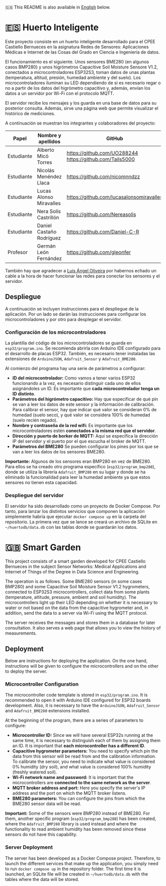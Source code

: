 🇬🇧 This README is also available in [English](#english_readme) below.

# 🇪🇸 Huerto Inteligente

Este proyecto consiste en un huerto inteligente desarrollado para el CPEE Castiello Bernueces en la asignatura Redes de Sensores: Aplicaciones Médicas e Internet de las Cosas del Grado en Ciencia e Ingeniería de datos.

El funcionamiento es el siguiente. Unos sensores BME280 (en algunos casos BMP280) y unos higrómetros Capacitive Soil Moisture Sensore V1.2, conectados a microcontroladores ESP32S3, toman datos de unas plantas (temperatura, altitud, presión, humedad ambiente y del suelo). Los microcontroladores iluminan su LED dependiendo de si es necesario regar o no a partir de los datos del higrómetro capacitivo y, además, envían los datos a un servidor por Wi-Fi con el protocolo MQTT.

El servidor recibe los mensajes y los guarda en una base de datos para su posterior consulta. Además, sirve una página web que permite visualizar el histórico de mediciones.

A continuación se muestran los integrantes y colaboradores del proyecto:

|Papel|Nombre y apellidos|GitHub|LinkedIn| 
|-----|------------------|------|--------|
Estudiante|Alberto Micó Torres|https://github.com/UO288244 https://github.com/Tails5000|https://www.linkedin.com/in/alberto-mic%C3%B3-torres-a67312240/|
Estudiante|Nicolás Menéndez Llaca|https://github.com/nicomnndzz|https://www.linkedin.com/in/nicol%C3%A1s-men%C3%A9ndez-llaca-376909349/|
Estudiante|Lucas Alonso Miravalles|https://github.com/lucasalonsomiravalles|https://www.linkedin.com/in/lucas-alonso-miravalles-590492251/|
Estudiante|Nera Solís Castrillón|https://github.com/Nereasolis|https://www.linkedin.com/in/nereasoliscastrillon/|
Estudiante|Daniel Castaño Rodríguez|https://github.com/Daniel-C-R|https://www.linkedin.com/in/danielcr1/|
Profesor|Germán León Fernández|https://github.com/gleonfer|https://www.linkedin.com/in/german-leon-fernandez-595a5b156/|

También hay que agradecer a [Luis Ángel Oliveira](https://www.linkedin.com/in/laoliveirar/?lipi=urn%3Ali%3Apage%3Ad_flagship3_people_connections%3BYm0JTO9BTm26bpNd13vG6w%3D%3D) por habernos echado un cable a la hora de hacer funcionar las redes para conectar los sensores y el servidor.

## Despliegue

A continuación se incluyen instrucciones para el despliegue de la aplicación. Por un lado se darán las instrucciones para configurar los microcontroladores y por otro para desplegar el servidor.

### Configuración de los microcontroladores

La plantilla del código de los microcontroladores se guarda en `esp32/program.ino`. Se recomienda abrirla con Arduino IDE configurado para el desarrollo de placas ESP32. También, es necesario tener instaladas las extensiones de `ArduinoJSON`, `Adafruit_Sensor` y `Adafruit_BME280`.

Al comienzo del programa hay una serie de parámetros a configurar:

* **ID del microcontrolador:** Como vamos a tener varios ESP32 funcionando a la vez, es necesario distinguir cada uno de ellos asignándoles un ID. Es importante que **cada microcontrolador tenga un ID distinto**.
* **Parámetros del higrómetro capacitivo:** Hay que especificar de qué pin se van a leer los datos de este sensor y la información de calibración. Para calibrar el sensor, hay que indicar qué valor se consideran 0% de humedad (suelo seco), y qué valor se considera 100% de humedad (suelo recién regado).
* **Nombre y contraseña de la red wifi:** Es importante que los microcontroladores estén **conectados a la misma red que el servidor**.
* **Dirección y puerto de borker de MQTT:** Aquí se especifica la dirección IP del servidor y el puerto por el que escucha el broker de MQTT.
* **Parámetros del BME280** Se pueden configurar los pines por los que se van a leer los datos de los sensores BME280.

**Importante:** Algunos de los sensores eran BMP280 en vez de BME280. Para ellos se ha creado otro programa específico (`esp32/program_bmp280`), donde se utiliza la librería `Adafruit_BMP280` en su lugar y donde se ha eliminado la funcionalidad para leer la humedad ambiente ya que estos sensores no tienen esta capacidad.

### Despliegue del servidor

El servidor ha sido desarrollado como un proyecto de Docker Compose. Por tanto, para lanzar los distintos servicios que componen la aplicación simplemente habría que ejecutar `docker compose up` en la carpeta del repositorio. La primera vez que se lance se creará un archivo de SQLite en `~/huertodb/data.db` con las tablas donde se guardarán los datos.

<a name="english_readme"></a>
# 🇬🇧 Smart Garden

This project consists of a smart garden developed for CPEE Castiello Bernueces in the subject Sensor Networks: Medical Applications and Internet of Things of the Degree in Data Science and Engineering.

The operation is as follows. Some BME280 sensors (in some cases BMP280) and some Capacitive Soil Moisture Sensor V1.2 hygrometers, connected to ESP32S3 microcontrollers, collect data from some plants (temperature, altitude, pressure, ambient and soil humidity). The microcontrollers light up their LED depending on whether it is necessary to water or not based on the data from the capacitive hygrometer and, in addition, send the data to a server via Wi-Fi using the MQTT protocol.

The server receives the messages and stores them in a database for later consultation. It also serves a web page that allows you to view the history of measurements.

## Deployment

Below are instructions for deploying the application. On the one hand, instructions will be given to configure the microcontrollers and on the other to deploy the server.

### Microcontroller Configuration

The microcontroller code template is stored in `esp32/program.ino`. It is recommended to open it with Arduino IDE configured for ESP32 boards development. Also, it is necessary to have the `ArduinoJSON`, `Adafruit_Sensor` and `Adafruit_BME280` extensions installed.

At the beginning of the program, there are a series of parameters to configure:

* **Microcontroller ID:** Since we will have several ESP32s running at the same time, it is necessary to distinguish each of them by assigning them an ID. It is important that **each microcontroller has a different ID**.
* **Capacitive hygrometer parameters:** You need to specify which pin the data from this sensor will be read from and the calibration information. To calibrate the sensor, you need to indicate what value is considered 0% humidity (dry soil), and what value is considered 100% humidity (freshly watered soil).
* **Wi-Fi network name and password:** It is important that the microcontrollers are **connected to the same network as the server**.
* **MQTT broker address and port:** Here you specify the server's IP address and the port on which the MQTT broker listens.
* **BME280 parameters:** You can configure the pins from which the BME280 sensor data will be read.

**Important:** Some of the sensors were BMP280 instead of BME280. For them, another specific program (`esp32/program_bmp280`) has been created, where the `Adafruit_BMP280` library is used instead and where the functionality to read ambient humidity has been removed since these sensors do not have this capability.

### Server Deployment

The server has been developed as a Docker Compose project. Therefore, to launch the different services that make up the application, you simply need to run `docker compose up` in the repository folder. The first time it is launched, an SQLite file will be created in `~/huertodb/data.db` with the tables where the data will be stored.
